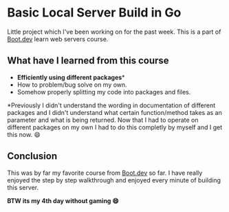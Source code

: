 # Basic Local Server Build in Go
Little project which I've been working on for the past week. 
This is a part of [Boot.dev](https://boot.dev) learn web servers course.
## What have I learned from this course
- **Efficiently using different packages***  
- How to problem/bug solve on my own.
- Somehow properly splitting my code into packages and files. 


*Previously I didn't understand the wording in documentation of different packages and I didn't understand what certain function/method takes as an parameter and what is being returned. Now that I had to operate on different packages on my own I had to do this completly by myself and I get this now. :smile:

## Conclusion
This was by far my favorite course from [Boot.dev](https://boot.dev) so far. 
I have really enjoyed the step by step walkthrough and enjoyed every minute of building this server. 


**BTW its my 4th day without gaming :smile:**